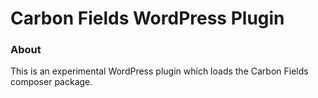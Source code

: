 # Carbon Fields WordPress Plugin

### About

This is an experimental WordPress plugin which loads the Carbon Fields composer package.